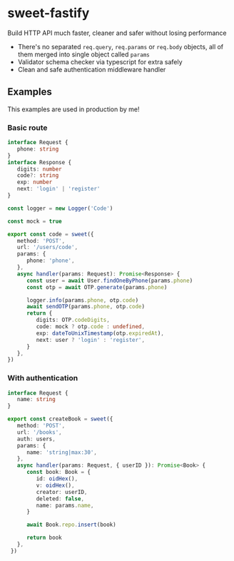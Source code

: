 # sweet-fastify

Build HTTP API much faster, cleaner and safer without losing performance

- There's no separated `req.query`, `req.params` or `req.body` objects, all of them merged into single object called  `params`
- Validator schema checker via typescript for extra safely
- Clean and safe authentication middleware handler

## Examples

This examples are used in production by me!

### Basic route

```ts
interface Request {
   phone: string
}
interface Response {
   digits: number
   code?: string
   exp: number
   next: 'login' | 'register'
}

const logger = new Logger('Code')

const mock = true

export const code = sweet({
   method: 'POST',
   url: '/users/code',
   params: {
      phone: 'phone',
   },
   async handler(params: Request): Promise<Response> {
      const user = await User.findOneByPhone(params.phone)
      const otp = await OTP.generate(params.phone)

      logger.info(params.phone, otp.code)
      await sendOTP(params.phone, otp.code)
      return {
         digits: OTP.codeDigits,
         code: mock ? otp.code : undefined,
         exp: dateToUnixTimestamp(otp.expiredAt),
         next: user ? 'login' : 'register',
      }
   },
})
```

### With authentication

```ts
interface Request {
   name: string
}

export const createBook = sweet({
   method: 'POST',
   url: '/books',
   auth: users,
   params: {
      name: 'string|max:30',
   },
   async handler(params: Request, { userID }): Promise<Book> {
      const book: Book = {
         id: oidHex(),
         v: oidHex(),
         creator: userID,
         deleted: false,
         name: params.name,
      }

      await Book.repo.insert(book)

      return book
   },
 })
 ```
